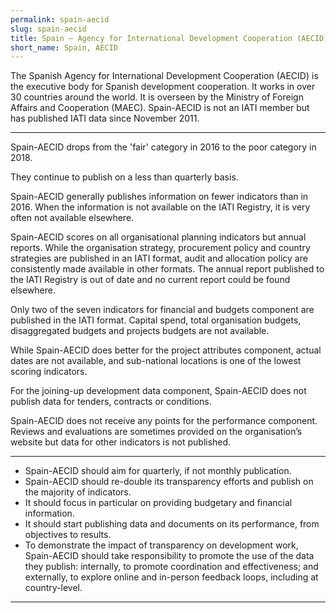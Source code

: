 ```yaml
---
permalink: spain-aecid
slug: spain-aecid
title: Spain – Agency for International Development Cooperation (AECID)
short_name: Spain, AECID
---
```


The Spanish Agency for International Development Cooperation (AECID) is the executive body for Spanish development cooperation. It works in over 30 countries around the world. It is overseen by the Ministry of Foreign Affairs and Cooperation (MAEC). Spain-AECID is not an IATI member but has published IATI data since November 2011.

---

Spain-AECID drops from the 'fair' category in 2016 to the poor category in 2018.

They continue to publish on a less than quarterly basis.

Spain-AECID generally publishes information on fewer indicators than in 2016. When the information is not available on the IATI Registry, it is very often not available elsewhere.

Spain-AECID scores on all organisational planning indicators but annual reports. While the organisation strategy, procurement policy and country strategies are published in an IATI format, audit and allocation policy are consistently made available in other formats. The annual report published to the IATI Registry is out of date and no current report could be found elsewhere.

Only two of the seven indicators for financial and budgets component are published in the IATI format. Capital spend, total organisation budgets, disaggregated budgets and projects budgets are not available.

While Spain-AECID does better for the project attributes component, actual dates are not available, and sub-national locations is one of the lowest scoring indicators.

For the joining-up development data component, Spain-AECID does not publish data for tenders, contracts or conditions.

Spain-AECID does not receive any points for the performance component. Reviews and evaluations are sometimes provided on the organisation’s website but data for other indicators is not published.

---

 * Spain-AECID should aim for quarterly, if not monthly publication.
 * Spain-AECID should re-double its transparency efforts and publish on the majority of indicators.
 * It should focus in particular on providing budgetary and financial information.
 * It should start publishing data and documents on its performance, from objectives to results.
 * To demonstrate the impact of transparency on development work, Spain-AECID should take responsibility to promote the use of the data they publish: internally, to promote coordination and effectiveness; and externally, to explore online and in-person feedback loops, including at country-level.

---
